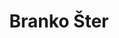 ---
SICRIS: Prof. Branko Šter, PhD
draft: false
fixName: branko_šter
lab: Laboratory for Adaptive Systems and Parallel Processing
labPos: Head of Laboratory
location: R2.48 - Kabinet
mailInfo: branko.ster@fri.uni-lj.si
officeHours: null
profName: Prof. Branko Šter, PhD
profTitle: Full Professor
telephoneInfo: null
title: Branko Šter
---